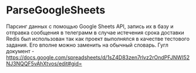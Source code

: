 # ParseGoogleSheets
Парсинг данных с помощью Google Sheets API, запись их в базу и отправка сообщения в телеграмм в случае истечения срока доставки
Redis был использован так как проект выполнялся в качестве тестового задания. Его вполне можно заменить на обычный словарь. 
Гугл документ - https://docs.google.com/spreadsheets/d/1sZ4D83zen7rlvz2rOndPFJNWI52NJ3NQQF5vAhXtvos/edit#gid=
